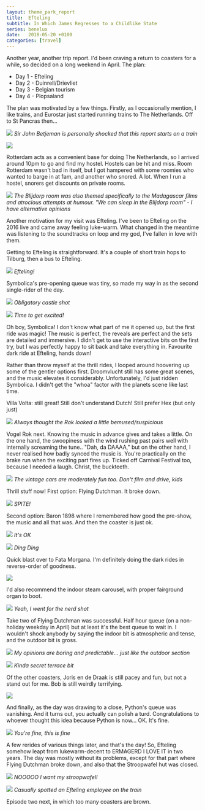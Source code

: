 ```yaml
---
layout: theme_park_report
title:  Efteling
subtitle: In Which James Regresses to a Childlike State
series: benelux
date:   2018-05-20 +0100
categories: [travel]
---
```

Another year, another trip report. I'd been craving a return to coasters for a while, so decided on a long weekend in April. The plan:

- Day 1 - Efteling
- Day 2 - Duinrell/Drievliet
- Day 3 - Belgian tourism
- Day 4 - Plopsaland

The plan was motivated by a few things. Firstly, as I occasionally mention, I like trains, and Eurostar just started running trains to The Netherlands. Off to St Pancras then...

![](https://i.imgur.com/VXEGVYa.jpg)
*Sir John Betjeman is personally shocked that this report starts on a train*

![](https://i.imgur.com/GgIw3LY.jpg)

Rotterdam acts as a convenient base for doing The Netherlands, so I arrived around 10pm to go and find my hostel. Hostels can be hit and miss. Room Rotterdam wasn't bad in itself, but I got hampered with some roomies who wanted to barge in at 1am, and another who snored. A lot. When I run a hostel, snorers get discounts on private rooms.

![](https://i.imgur.com/vrnt64a.jpg)
*The Blijdorp room was also themed specifically to the Madagascar films and atrocious attempts at humour. "We can sleep in the Blijdorp room" - I have alternative opinions*

Another motivation for my visit was Efteling. I've been to Efteling on the 2016 live and came away feeling luke-warm. What changed in the meantime was listening to the soundtracks on loop and my god, I've fallen in love with them.

Getting to Efteling is straightforward. It's a couple of short train hops to Tilburg, then a bus to Efteling.

![](https://i.imgur.com/eshX74T.jpg)
*Efteling!*

Symbolica's pre-opening queue was tiny, so made my way in as the second single-rider of the day.

![](https://i.imgur.com/H6AnHBC.jpg)
*Obligatory castle shot*

![](https://i.imgur.com/8qcl6Bp.jpg)
*Time to get excited!*

Oh boy, Symbolica! I don't know what part of me it opened up, but the first ride was magic! The music is perfect, the reveals are perfect and the sets are detailed and immersive. I didn't get to use the interactive bits on the first try, but I was perfectly happy to sit back and take everything in. Favourite dark ride at Efteling, hands down!

Rather than throw myself at the thrill rides, I looped around hoovering up some of the gentler options first. Droomvlucht still has some great scenes, and the music elevates it considerably. Unfortunately, I'd just ridden Symbolica. I didn't get the "whoa" factor with the planets scene like last time.

Villa Volta: still great! Still don't understand Dutch! Still prefer Hex (but only just)

![](https://i.imgur.com/N3ZL0Oi.jpg)
*Always thought the Rok looked a little bemused/suspicious*

Vogel Rok next. Knowing the music in advance gives and takes a little. On the one hand, the swoopiness with the wind rushing past pairs well with internally screaming the tune.. "Dah, da DAAAA," but on the other hand, I never realised how badly synced the music is. You're practically on the brake run when the exciting part fires up. Ticked off Carnival Festival too, because I needed a laugh. Christ, the buckteeth.

![](https://i.imgur.com/lgnCGF8.jpg)
*The vintage cars are moderately fun too. Don't film and drive, kids*

Thrill stuff now! First option: Flying Dutchman. It broke down.

![](https://i.imgur.com/wnYIbe9.jpg)
*SPITE!*

Second option: Baron 1898 where I remembered how good the pre-show, the music and all that was. And then the coaster is just ok.

![](https://i.imgur.com/UHUfkC7.jpg)
*It's OK*

![](https://i.imgur.com/0la5i4g.jpg)
*Ding Ding*

Quick blast over to Fata Morgana. I'm definitely doing the dark rides in reverse-order of goodness.

![](https://i.imgur.com/fs1XfTS.jpg)

I'd also recommend the indoor steam carousel, with proper fairground organ to boot.

![](https://i.imgur.com/F4QQDlE.jpg)
*Yeah, I went for the nerd shot*

Take two of Flying Dutchman was successful. Half hour queue (on a non-holiday weekday in April) but at least it's the best queue to wait in. I wouldn't shock anybody by saying the indoor bit is atmospheric and tense, and the outdoor bit is gross.

![](https://i.imgur.com/ysIw1uq.jpg)
*My opinions are boring and predictable... just like the outdoor section*

![](https://i.imgur.com/066fEJO.jpg)
*Kinda secret terrace bit*

Of the other coasters, Joris en de Draak is still pacey and fun, but not a stand out for me. Bob is still weirdly terrifying.

![](https://i.imgur.com/8UgGWeP.jpg)

And finally, as the day was drawing to a close, Python's queue was vanishing. And it turns out, you actually can polish a turd. Congratulations to whoever thought this idea because Python is now... OK. It's fine.

![](https://i.imgur.com/tVmTIu1.jpg)
*You're fine, this is fine*

A few rerides of various things later, and that's the day! So, Efteling somehow leapt from lukewarm-decent to ERMAGERD I LOVE IT in two years. The day was mostly without its problems, except for that part where Flying Dutchman broke down, and also that the Stroopwafel hut was closed.

![](https://i.imgur.com/BhGFovA.jpg)
*NOOOOO I want my stroopwafel!*

![](https://i.imgur.com/rJF9rLR.jpg)
*Casually spotted an Efteling employee on the train*

Episode two next, in which too many coasters are brown.